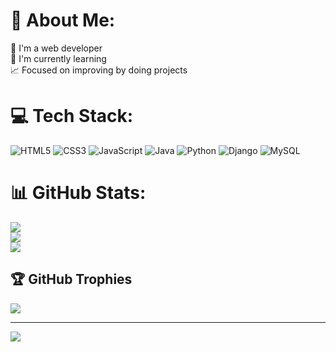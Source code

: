 # 💫 About Me:
🔭 I'm a web developer<br>🌱 I'm currently learning<br>📈 Focused on improving by doing projects

# 💻 Tech Stack:
![HTML5](https://img.shields.io/badge/html5-%23E34F26.svg?style=for-the-badge&logo=html5&logoColor=white) ![CSS3](https://img.shields.io/badge/css3-%231572B6.svg?style=for-the-badge&logo=css3&logoColor=white) ![JavaScript](https://img.shields.io/badge/javascript-%23323330.svg?style=for-the-badge&logo=javascript&logoColor=%23F7DF1E) ![Java](https://img.shields.io/badge/java-%23ED8B00.svg?style=for-the-badge&logo=java&logoColor=white) ![Python](https://img.shields.io/badge/python-3670A0?style=for-the-badge&logo=python&logoColor=ffdd54) ![Django](https://img.shields.io/badge/django-%23092E20.svg?style=for-the-badge&logo=django&logoColor=white) ![MySQL](https://img.shields.io/badge/mysql-%2300f.svg?style=for-the-badge&logo=mysql&logoColor=white)
# 📊 GitHub Stats:
![](https://github-readme-stats.vercel.app/api?username=jpuentesdev&theme=radical&hide_border=false&include_all_commits=false&count_private=false)<br/>
![](https://github-readme-streak-stats.herokuapp.com/?user=jpuentesdev&theme=radical&hide_border=false)<br/>
![](https://github-readme-stats.vercel.app/api/top-langs/?username=jpuentesdev&theme=radical&hide_border=false&include_all_commits=false&count_private=false&layout=compact)

## 🏆 GitHub Trophies
![](https://github-profile-trophy.vercel.app/?username=jpuentesdev&theme=radical&no-frame=false&no-bg=true&margin-w=4)

---
[![](https://visitcount.itsvg.in/api?id=jpuentesdev&icon=0&color=0)](https://visitcount.itsvg.in)

<!-- Proudly created with GPRM ( https://gprm.itsvg.in ) -->

